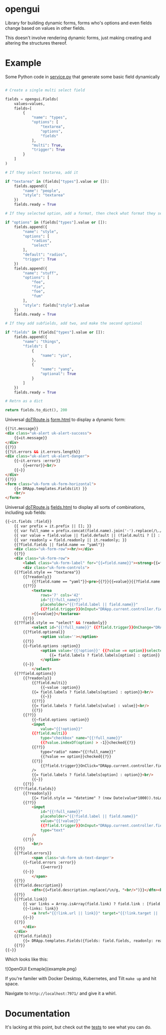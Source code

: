opengui
=======

Library for building dynamic forms, forms who's options and even fields change based on values in other fields.

This doesn't involve rendering dynamic forms, just making creating and altering the structures thereof.

# Example

Some Python code in [service.py](api/lig/service.py) that generate some basic field dynamically

```python

# Create a single multi select field

fields = opengui.Fields(
    values=values,
    fields=[
        {
            "name": "types",
            "options": [
                "textarea",
                "options",
                "fields"
            ],
            "multi": True,
            "trigger": True
        }
    ]
)

# If they select textarea, add it

if "textarea" in (fields["types"].value or []):
    fields.append({
        "name": "people",
        "style": "textarea"
    })
    fields.ready = True

# If they selected option, add a format, then check what format they selected

if "options" in (fields["types"].value or []):
    fields.append({
        "name": "style",
        "options": [
            "radios",
            "select"
        ],
        "default": "radios",
        "trigger": True
    })
    fields.append({
        "name": "stuff",
        "options": [
            "fee",
            "fie",
            "foe",
            "fum"
        ],
        "style": fields["style"].value
    })
    fields.ready = True

# If they add subfields, add two, and make the second optional

if "fields" in (fields["types"].value or []):
    fields.append({
        "name": "things",
        "fields": [
            {
                "name": "yin",
            },
            {
                "name": "yang",
                "optional": True
            }
        ]
    })
    fields.ready = True

# Retrn as a dict

return fields.to_dict(), 200
```

Universal [doTRoute.js](http://gaf3.github.io/dotroute/) [form.html](gui/www/form.html) to display a dynamic form:

```html
{{?it.message}}
<div class="uk-alert uk-alert-success">
    {{=it.message}}
</div>
{{?}}
{{?it.errors && it.errors.length}}
<div class="uk-alert uk-alert-danger">
    {{~it.errors :error}}
        {{=error}}<br/>
    {{~}}
</div>
{{?}}
<form class="uk-form uk-form-horizontal">
    {{= DRApp.templates.Fields(it) }}
    <br/>
</form>
```

Universal [doTRoute.js](http://gaf3.github.io/dotroute/) [fields.html](gui/www/fields.html) to display all sorts of combinations, including sub fields:

```html
{{~it.fields :field}}
    {{ var prefix = it.prefix || []; }}
    {{ var full_name = prefix.concat(field.name).join('-').replace(/\./g, '-'); }}
    {{ var value = field.value || field.default || (field.multi ? [] : ''); }}
    {{ var readonly = field.readonly || it.readonly; }}
    {{?field.fields || field.name == "yaml"}}
    <div class="uk-form-row"><hr/></div>
    {{?}}
    <div class="uk-form-row">
        <label class="uk-form-label" for="{{=field.name}}"><strong>{{=field.label || field.name}}</strong></label>
        <div class="uk-form-controls">
    {{?field.style == "textarea"}}
        {{?readonly}}
            {{?field.name == "yaml"}}<pre>{{?}}{{=value}}{{?field.name == "yaml"}}</pre>{{?}}
        {{??}}
            <textarea
                rows='7' cols='42'
                id="{{!full_name}}"
                placeholder="{{!field.label || field.name}}"
                {{?field.trigger}}OnInput="DRApp.current.controller.fields_change();"{{?}}
            >{{=value}}</textarea>
        {{?}}
    {{??field.style == "select" && !readonly}}
            <select id="{{!full_name}}" {{?field.trigger}}OnChange="DRApp.current.controller.fields_change();"{{?}}>
        {{?field.optional}}
                <option value=''></option>
        {{?}}
        {{~field.options :option}}
                <option value='{{!option}}' {{?value == option}}selected{{?}}>
                    {{= field.labels ? field.labels[option] : option}}
                </option>
        {{~}}
            </select>
    {{??field.options}}
        {{?readonly}}
            {{?field.multi}}
                {{~value :option}}
            {{= field.labels ? field.labels[option] : option}}<br/>
                {{~}}
            {{??}}
            {{= field.labels ? field.labels[value] : value}}<br/>
            {{?}}
        {{??}}
            {{~field.options :option}}
            <input
                value="{{!option}}"
            {{?field.multi}}
                type="checkbox" name="{{!full_name}}"
                {{?value.indexOf(option) > -1}}checked{{?}}
            {{??}}
                type="radio" name="{{!full_name}}"
                {{?value == option}}checked{{?}}
            {{?}}
                {{?field.trigger}}OnClick="DRApp.current.controller.fields_change();"{{?}}
            />
            {{= field.labels ? field.labels[option] : option}}<br/>
            {{~}}
        {{?}}
    {{??!field.fields}}
        {{?readonly}}
            {{= field.style == "datetime" ? (new Date(value*1000)).toLocaleString() : value}}
        {{??}}
            <input
                id="{{!full_name}}"
                placeholder="{{!field.label || field.name}}"
                value="{{!value}}"
                {{?field.trigger}}OnInput="DRApp.current.controller.fields_change();"{{?}}
                type="text"
            />
        {{?}}
            <br/>
    {{?}}
    {{?field.errors}}
            <span class='uk-form uk-text-danger'>
        {{~field.errors :error}}
                {{=error}}
        {{~}}
            </span>
    {{?}}
    {{?field.description}}
            <dfn>{{=field.description.replace(/\n/g, "<br/>")}}</dfn><br/>
    {{?}}
    {{?field.link}}
        {{ var links = Array.isArray(field.link) ? field.link : [field.link]; }}
        {{~links: link}}
            <a href="{{!link.url || link}}" target="{{!link.target || '_blank'}}">{{=link.name || link.url || link}}</a><br/>
        {{~}}
    {{?}}
        </div>
    </div>
    {{?field.fields}}
        {{= DRApp.templates.Fields({fields: field.fields, readonly: readonly, prefix: prefix.concat(field.name)}) }}
    {{?}}
{{~}}
```

Which looks like this:

![OpenGUI Exmaple]{example.png}

If you're familer with Docker Desktop, Kubernetes, and Tilt `make up` and hit space.

Navigate to `http://localhost:7971/` and give it a whirl.

# Documentation

It's lacking at this point, but check out the [tests](test_opengui.py) to see what you can do.
